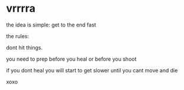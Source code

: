 # vrrrra
the idea is simple: get to the end fast

the rules:

dont hit things.

you need to prep before you heal or before you shoot

if you dont heal you will start to get slower until you cant move and die



xoxo
